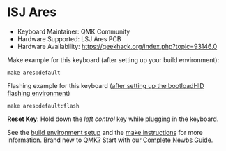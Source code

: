 # lSJ Ares

* Keyboard Maintainer: QMK Community
* Hardware Supported: LSJ Ares PCB
* Hardware Availability: <https://geekhack.org/index.php?topic=93146.0>

Make example for this keyboard (after setting up your build environment):

    make ares:default

Flashing example for this keyboard ([after setting up the bootloadHID flashing environment](https://docs.qmk.fm/#/flashing_bootloadhid))

    make ares:default:flash

**Reset Key**: Hold down the *left control* key while plugging in the keyboard.

See the [build environment setup](https://docs.qmk.fm/#/getting_started_build_tools) and the [make instructions](https://docs.qmk.fm/#/getting_started_make_guide) for more information. Brand new to QMK? Start with our [Complete Newbs Guide](https://docs.qmk.fm/#/newbs).
